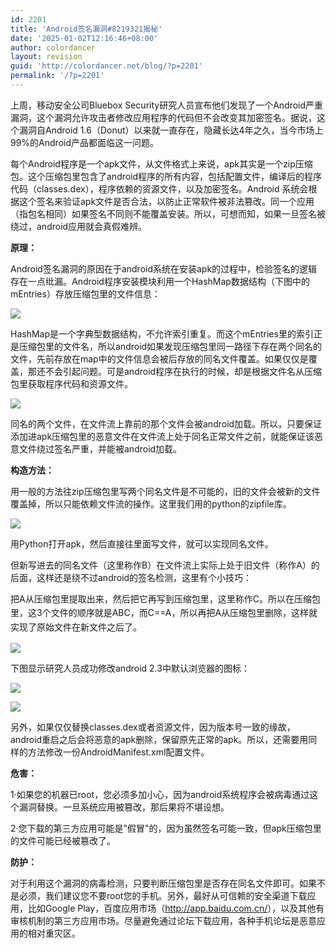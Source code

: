 ```yaml
---
id: 2201
title: 'Android签名漏洞#8219321揭秘'
date: '2025-01-02T12:16:46+08:00'
author: colordancer
layout: revision
guid: 'http://colordancer.net/blog/?p=2201'
permalink: '/?p=2201'
---
```


 上周，移动安全公司Bluebox Security研究人员宣布他们发现了一个Android严重漏洞，这个漏洞允许攻击者修改应用程序的代码但不会改变其加密签名。据说，这个漏洞自Android 1.6（Donut）以来就一直存在，隐藏长达4年之久，当今市场上99%的Android产品都面临这一问题。

 每个Android程序是一个apk文件，从文件格式上来说，apk其实是一个zip压缩包。这个压缩包里包含了android程序的所有内容，包括配置文件，编译后的程序代码（classes.dex），程序依赖的资源文件，以及加密签名。Android 系统会根据这个签名来验证apk文件是否合法，以防止正常软件被非法篡改。同一个应用（指包名相同）如果签名不同则不能覆盖安装。所以，可想而知，如果一旦签名被绕过，android应用就会真假难辨。

 **原理：**

 Android签名漏洞的原因在于android系统在安装apk的过程中，检验签名的逻辑存在一点纰漏。Android程序安装模块利用一个HashMap数据结构（下图中的mEntries）存放压缩包里的文件信息：

 [![](http://www.colordancer.net/blog/wp-content/uploads/2013/07/071113_0533_Android1.jpg)](http://seclab.safe.baidu.com/wp-content/uploads/wp-display-data.php?filename=1373442827bluebox1.jpg&type=image%2Fjpeg&width=490&height=105)

 HashMap是一个字典型数据结构，不允许索引重复。而这个mEntries里的索引正是压缩包里的文件名，所以android如果发现压缩包里同一路径下存在两个同名的文件，先前存放在map中的文件信息会被后存放的同名文件覆盖。如果仅仅是覆盖，那还不会引起问题。可是android程序在执行的时候，却是根据文件名从压缩包里获取程序代码和资源文件。

 [![](http://www.colordancer.net/blog/wp-content/uploads/2013/07/071113_0533_Android2.png)](http://seclab.safe.baidu.com/wp-content/uploads/wp-display-data.php?filename=1373442828bluebox2.png&type=image%2Fpng&width=591&height=631)

 同名的两个文件，在文件流上靠前的那个文件会被android加载。所以，只要保证添加进apk压缩包里的恶意文件在文件流上处于同名正常文件之前，就能保证该恶意文件绕过签名严重，并能被android加载。

 **构造方法：**

 用一般的方法往zip压缩包里写两个同名文件是不可能的，旧的文件会被新的文件覆盖掉，所以只能依赖文件流的操作。这里我们用的python的zipfile库。

 [![](http://www.colordancer.net/blog/wp-content/uploads/2013/07/071113_0533_Android3.png)](http://seclab.safe.baidu.com/wp-content/uploads/wp-display-data.php?filename=13735201431.PNG&type=image%2Fpng&width=516&height=102)

 用Python打开apk，然后直接往里面写文件，就可以实现同名文件。

 但新写进去的同名文件（这里称作B）在文件流上实际上处于旧文件（称作A）的后面，这样还是绕不过android的签名检测，这里有个小技巧：

 <span style="line-height: 1.6em;">把A从压缩包里提取出来，然后把它再写到压缩包里，这里称作C。所以在压缩包里，这3个文件的顺序就是ABC，而C==A，所以再把A从压缩包里删除，这样就实现了原始文件在新文件之后了。</span>

 [![](http://www.colordancer.net/blog/wp-content/uploads/2013/07/071113_0533_Android4.png)](http://seclab.safe.baidu.com/wp-content/uploads/wp-display-data.php?filename=13735201442.PNG&type=image%2Fpng&width=627&height=423)

 下图显示研究人员成功修改android 2.3中默认浏览器的图标：

 [![](http://www.colordancer.net/blog/wp-content/uploads/2013/07/071113_0533_Android5.png)](http://seclab.safe.baidu.com/wp-content/uploads/wp-display-data.php?filename=1373442829bluebox3.png&type=image%2Fpng&width=320&height=480)

 [![](http://www.colordancer.net/blog/wp-content/uploads/2013/07/071113_0533_Android6.png)](http://seclab.safe.baidu.com/wp-content/uploads/wp-display-data.php?filename=1373442830bluebox4.png&type=image%2Fpng&width=319&height=478)

 另外，如果仅仅替换classes.dex或者资源文件，因为版本号一致的缘故，android重启之后会将恶意的apk删除，保留原先正常的apk。所以，还需要用同样的方法修改一份AndroidManifest.xml配置文件。

 **危害：**

 1·如果您的机器已root，您必须多加小心，因为android系统程序会被病毒通过这个漏洞替换。一旦系统应用被篡改，那后果将不堪设想。

 2·您下载的第三方应用可能是"假冒"的，因为虽然签名可能一致，但apk压缩包里的文件可能已经被篡改了。

 **防护：**

 对于利用这个漏洞的病毒检测，只要判断压缩包里是否存在同名文件即可。如果不是必须，我们建议您不要root您的手机。另外，最好从可信赖的安全渠道下载应用，比如Google Play，百度应用市场（<http://app.baidu.com.cn/>），以及其他有审核机制的第三方应用市场。尽量避免通过论坛下载应用，各种手机论坛是恶意应用的相对重灾区。
